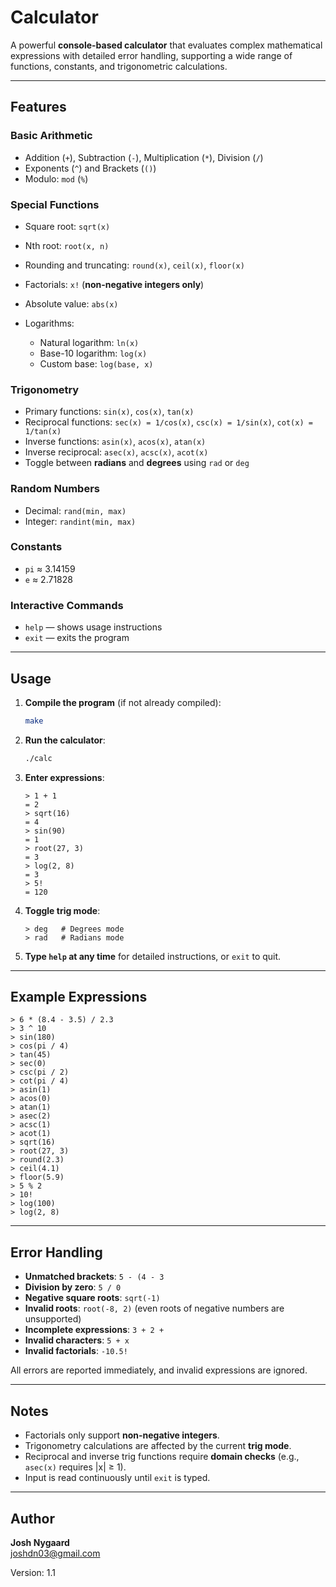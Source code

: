 # Calculator

A powerful **console-based calculator** that evaluates complex mathematical expressions with detailed error handling, supporting a wide range of functions, constants, and trigonometric calculations.

---

## Features

### Basic Arithmetic

* Addition (`+`), Subtraction (`-`), Multiplication (`*`), Division (`/`)
* Exponents (`^`) and Brackets (`()`)
* Modulo: `mod` (`%`)

### Special Functions

* Square root: `sqrt(x)`
* Nth root: `root(x, n)`
* Rounding and truncating: `round(x)`, `ceil(x)`, `floor(x)`
* Factorials: `x!` (**non-negative integers only**)
* Absolute value: `abs(x)`
* Logarithms:

  * Natural logarithm: `ln(x)`
  * Base-10 logarithm: `log(x)`
  * Custom base: `log(base, x)`

### Trigonometry

* Primary functions: `sin(x)`, `cos(x)`, `tan(x)`
* Reciprocal functions: `sec(x) = 1/cos(x)`, `csc(x) = 1/sin(x)`, `cot(x) = 1/tan(x)`
* Inverse functions: `asin(x)`, `acos(x)`, `atan(x)`
* Inverse reciprocal: `asec(x)`, `acsc(x)`, `acot(x)`
* Toggle between **radians** and **degrees** using `rad` or `deg`

### Random Numbers

* Decimal: `rand(min, max)`
* Integer: `randint(min, max)`

### Constants

* `pi` ≈ 3.14159
* `e` ≈ 2.71828

### Interactive Commands

* `help` — shows usage instructions
* `exit` — exits the program

---

## Usage

1. **Compile the program** (if not already compiled):

   ```bash
   make
   ```

2. **Run the calculator**:

   ```bash
   ./calc
   ```

3. **Enter expressions**:

   ```text
   > 1 + 1
   = 2
   > sqrt(16)
   = 4
   > sin(90)
   = 1
   > root(27, 3)
   = 3
   > log(2, 8)
   = 3
   > 5!
   = 120
   ```

4. **Toggle trig mode**:

   ```text
   > deg   # Degrees mode
   > rad   # Radians mode
   ```

5. **Type `help` at any time** for detailed instructions, or `exit` to quit.

---

## Example Expressions

```text
> 6 * (8.4 - 3.5) / 2.3
> 3 ^ 10
> sin(180)
> cos(pi / 4)
> tan(45)
> sec(0)
> csc(pi / 2)
> cot(pi / 4)
> asin(1)
> acos(0)
> atan(1)
> asec(2)
> acsc(1)
> acot(1)
> sqrt(16)
> root(27, 3)
> round(2.3)
> ceil(4.1)
> floor(5.9)
> 5 % 2
> 10!
> log(100)
> log(2, 8)
```

---

## Error Handling

* **Unmatched brackets**: `5 - (4 - 3`
* **Division by zero**: `5 / 0`
* **Negative square roots**: `sqrt(-1)`
* **Invalid roots**: `root(-8, 2)` (even roots of negative numbers are unsupported)
* **Incomplete expressions**: `3 + 2 +`
* **Invalid characters**: `5 + x`
* **Invalid factorials**: `-10.5!`

All errors are reported immediately, and invalid expressions are ignored.

---

## Notes

* Factorials only support **non-negative integers**.
* Trigonometry calculations are affected by the current **trig mode**.
* Reciprocal and inverse trig functions require **domain checks** (e.g., `asec(x)` requires |x| ≥ 1).
* Input is read continuously until `exit` is typed.

---

## Author

**Josh Nygaard**  
[joshdn03@gmail.com](mailto:joshdn03@gmail.com)

Version: 1.1
